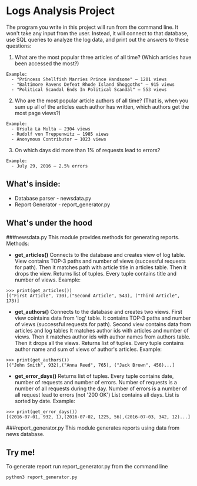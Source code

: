 # Logs Analysis Project

The program you write in this project will run from the command line.
It won't take any input from the user.
Instead, it will connect to that database, use SQL queries to analyze the log data,
and print out the answers to these questions:

1. What are the most popular three articles of all time?
(Which articles have been accessed the most?)
```
Example:
  - "Princess Shellfish Marries Prince Handsome" — 1201 views
  - "Baltimore Ravens Defeat Rhode Island Shoggoths" — 915 views
  - "Political Scandal Ends In Political Scandal" — 553 views
```

2. Who are the most popular article authors of all time?
(That is, when you sum up all of the articles each author has written,
which authors get the most page views?)
```
Example:
  - Ursula La Multa — 2304 views
  - Rudolf von Treppenwitz — 1985 views
  - Anonymous Contributor — 1023 views
```

3. On which days did more than 1% of requests lead to errors?
```
Example:
  - July 29, 2016 — 2.5% errors
```
## What's inside:
- Database parser - newsdata.py
- Report Generator - report_generator.py

## What's under the hood
###newsdata.py
This module provides methods for generating reports.
Methods:
- **get_articles()**
Connects to the database and creates view of log table.
View contains TOP-3 paths and number of views (successful requests for path).
Then it matches path with article title in articles table.
Then it drops the view.
Returns list of tuples. Every tuple contains title and number of views.
Example:
```
>>> print(get_articles())
[("First Article", 730),("Second Article", 543), ("Third Article", 173)]
```

- **get_authors()**
Connects to the database and creates two views.
First view cointains data from 'log' table.
It contains TOP-3 paths and number of views (successful requests for path).
Second view contains data from articles and log tables
It matches author ids with articles and number of views.
Then it matches author ids with author names from authors table.
Then it drops all the views.
Returns list of tuples.
Every tuple contains author name and sum of views of author's articles.
Example:
```
>>> print(get_authors())
[("John Smith", 932),("Anna Reed", 765), ("Jack Brown", 456)...]
```

- **get_error_days()**
Returns list of tuples.
Every tuple contains date, number of requests and number of errors.
Number of requests is a number of all requests during the day.
Number of errors is a number of all request lead to errors (not '200 OK')
List contains all days. List is sorted by date.
Example:
```
>>> print(get_error_days())
[(2016-07-01, 932, 1),(2016-07-02, 1225, 56),(2016-07-03, 342, 12)...]
```

###report_generator.py
This module generates reports using data from news database.


## Try me!
To generate report run report_generator.py from the command line
```
python3 report_generator.py
```
